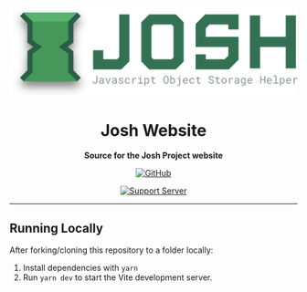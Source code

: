 <div align="center">

![Josh Logo](./src/assets//josh-light.png)

# Josh Website

**Source for the Josh Project website**

[![GitHub](https://img.shields.io/github/license/josh-development/website)](https://github.com/josh-development/website/blob/main/LICENSE.md)

[![Support Server](https://discord.com/api/guilds/298508738623438848/embed.png?style=banner2)](https://discord.gg/N7ZKH3P)

</div>

---

## Running Locally

After forking/cloning this repository to a folder locally:

1. Install dependencies with `yarn`
2. Run `yarn dev` to start the Vite development server.
